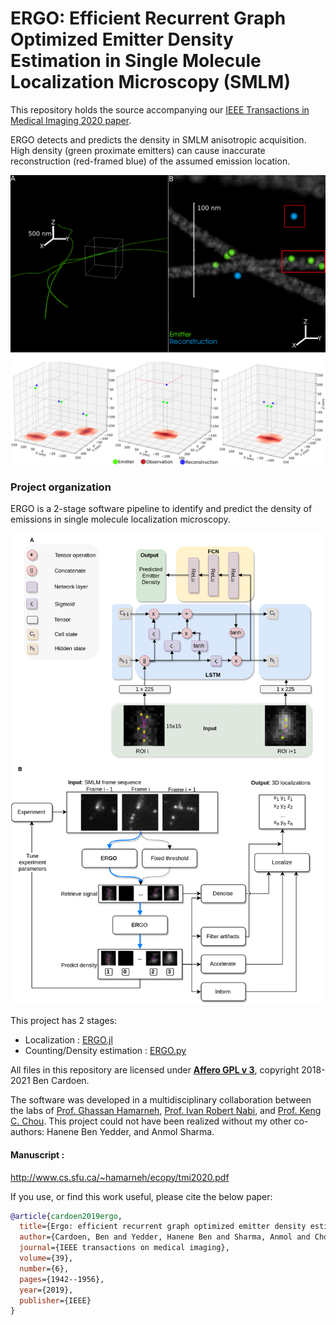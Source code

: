 # ERGO: Efficient Recurrent Graph Optimized Emitter Density Estimation in Single Molecule Localization Microscopy (SMLM)

This repository holds the source accompanying our [IEEE Transactions in Medical Imaging 2020 paper](http://www.cs.sfu.ca/~hamarneh/ecopy/tmi2020.pdf).

ERGO detects and predicts the density in SMLM anisotropic acquisition. High density (green proximate emitters) can cause inaccurate reconstruction (red-framed blue) of the assumed emission location.

![Problem Statement](problemstatement.png)

### Project organization
ERGO is a 2-stage software pipeline to identify and predict the density of emissions in single molecule localization microscopy.

![Flowchart of the project and its use cases](figure5.png)

This project has 2 stages:
- Localization : [ERGO.jl](https://github.com/bencardoen/ERGO.jl)
- Counting/Density estimation : [ERGO.py](https://github.com/bencardoen/ERGO.py)

All files in this repository are licensed under [**Affero GPL v 3**](https://www.gnu.org/licenses/agpl-3.0.txt), copyright 2018-2021 Ben Cardoen.

The software was developed in a multidisciplinary collaboration between the labs of [Prof. Ghassan Hamarneh](https://www.medicalimageanalysis.com/ghassans-bio), [Prof. Ivan Robert Nabi](https://www.bme.ubc.ca/person/ivan-nabi/), and [Prof. Keng C. Chou](https://www.chem.ubc.ca/keng-chou). This project could not have been realized without my other co-authors: Hanene Ben Yedder, and Anmol Sharma.


#### Manuscript :
http://www.cs.sfu.ca/~hamarneh/ecopy/tmi2020.pdf


If you use, or find this work useful, please cite the below paper:

```bibtex
@article{cardoen2019ergo,
  title={Ergo: efficient recurrent graph optimized emitter density estimation in single molecule localization microscopy},
  author={Cardoen, Ben and Yedder, Hanene Ben and Sharma, Anmol and Chou, Keng C and Nabi, Ivan Robert and Hamarneh, Ghassan},
  journal={IEEE transactions on medical imaging},
  volume={39},
  number={6},
  pages={1942--1956},
  year={2019},
  publisher={IEEE}
}

```
